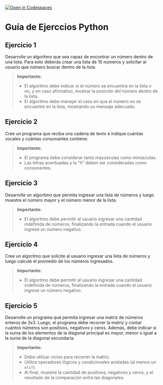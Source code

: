 [![Open in Codespaces](https://classroom.github.com/assets/launch-codespace-2972f46106e565e64193e422d61a12cf1da4916b45550586e14ef0a7c637dd04.svg)](https://classroom.github.com/open-in-codespaces?assignment_repo_id=19764798)
# Guía de Ejerccios Python

## Ejercicio 1

Desarrolle un algoritmo que sea capaz de encontrar un número dentro de una lista. Para esto deberás crear una lista de 10 números y solicitar al usuario que número buscar dentro de la lista.

> **Importante:** 
> - El algoritmo debe indicar si el número se encuentra en la lista o no, y en caso afirmativo, mostrar la posición del número dentro de la lista.
> - El algoritmo debe manejar el caso en que el número no se encuentre en la lista, mostrando un mensaje adecuado.

## Ejercicio 2

Cree un programa que reciba una cadena de texto e indique cuántas vocales y cuántas consonantes contiene.

> **Importante:**
> - El programa debe considerar tanto mayúsculas como minúsculas.
> - Las letras acentuadas y la "ñ" deben ser consideradas como consonantes.

## Ejercicio 3

Desarrolle un algoritmo que permita ingresar una lista de números y luego muestre el número mayor y el número menor de la lista.
> **Importante:**
> - El algoritmo debe permitir al usuario ingresar una cantidad indefinida de números, finalizando la entrada cuando el usuario ingrese un número negativo.


## Ejercicio 4

Cree un algoritmo que solicite al usuario ingresar una lista de números y luego calcule el promedio de los números ingresados.
> **Importante:**
> - El algoritmo debe permitir al usuario ingresar una cantidad indefinida de números, finalizando la entrada cuando el usuario ingrese un número negativo.

## Ejercicio 5


Desarrolle un programa que permita ingresar una matriz de números enteros de 3x3. Luego, el programa debe recorrer la matriz y contar cuántos números son positivos, negativos y ceros. Además, debe indicar si la suma de los elementos de la diagonal principal es mayor, menor o igual a la suma de la diagonal secundaria.

> **Importante:**
> - Debe utilizar ciclos para recorrer la matriz.
> - Utilice operadores lógicos y condicionales anidadas (al menos un `elif`).
> - Al final, muestre la cantidad de positivos, negativos y ceros, y el resultado de la comparación entre las diagonales.